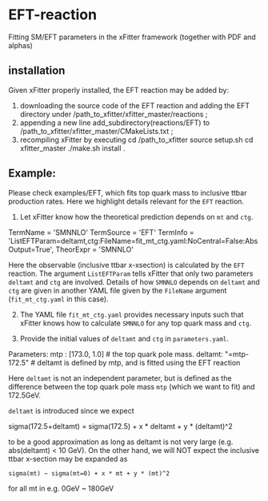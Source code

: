 # EFT-reaction
Fitting SM/EFT parameters in the xFitter framework (together with PDF and alphas)

## installation
Given xFitter properly installed, the EFT reaction may be added by:

1. downloading the source code of the EFT reaction
   and adding the EFT directory under /path_to_xfitter/xfitter_master/reactions ;
2. appending a new line
   add_subdirectory(reactions/EFT)
   to /path_to_xfitter/xfitter_master/CMakeLists.txt ;
3. recompiling xFitter by executing
  cd /path_to_xfitter
  source setup.sh
  cd xfitter_master
  ./make.sh install .

## Example:
Please check examples/EFT, which fits top quark mass to inclusive
ttbar production rates.  Here we highlight details relevant for the
`EFT` reaction.

1. Let xFitter know how the theoretical prediction depends on `mt` and `ctg`. 

  TermName = 'SMNNLO'
  TermSource = 'EFT'
  TermInfo =
    'ListEFTParam=deltamt,ctg:FileName=fit_mt_ctg.yaml:NoCentral=False:AbsOutput=True',
  TheorExpr = 'SMNNLO'

Here the observable (inclusive ttbar x-xsection) is calculated by the
`EFT` reaction.  The argument `ListEFTParam` tells xFitter that only
two parameters `deltamt` and `ctg` are involved.  Details of how
`SMNNLO` depends on `deltamt` and `ctg` are given in another YAML file
given by the `FileName` argument (`fit_mt_ctg.yaml` in this case).

2. The YAML file `fit_mt_ctg.yaml` provides necessary inputs such that
xFitter knows how to calculate `SMNNLO` for any top quark mass and `ctg`.

3. Provide the initial values of `deltamt` and `ctg` in `parameters.yaml`.

  Parameters:
    mtp    : [173.0, 1.0] # the top quark pole mass.
    deltamt: "=mtp-172.5" # deltamt is defined by mtp, and is fitted using the EFT reaction

Here `deltamt` is not an independent parameter, but is defined as the
difference between the top quark pole mass `mtp` (which we want to
fit) and 172.5GeV.

`deltamt` is introduced since we expect

   sigma(172.5+deltamt) = sigma(172.5) + x * deltamt + y * (deltamt)^2

to be a good approximation as long as deltamt is not very large
(e.g. abs(deltamt) < 10 GeV).  On the other hand, we will NOT expect the
inclusive ttbar x-section may be expanded as

    sigma(mt) ~ sigma(mt=0) + x * mt + y * (mt)^2

for all mt in e.g. 0GeV ~ 180GeV